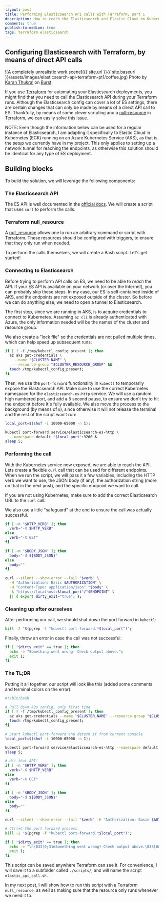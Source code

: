 ```yaml
---
layout: post
title: Performing Elasticsearch API calls with Terraform, part 1
description: How to reach the Elasticsearch and Elastic Cloud on Kubernetes (ECK) API with Terraform
comments: true
publish-to-medium: true
tags: terraform elasticsearch
---
```


## Configuring Elasticsearch with Terraform, by means of direct API calls

![A completely unrealistic work scene]({{ site.url }}{{ site.baseurl }}/assets/images/elasticsearch-api-terraform-pt1/coffee.jpg)
Photo by [Karan Thukral](https://burst.shopify.com/@kthukral?utm_campaign=photo_credit&utm_content=Free+Stock+Photo+of+Laptop+Coffee+%E2%80%94+HD+Images&utm_medium=referral&utm_source=credit) on [Burst](https://burst.shopify.com/laptop?utm_campaign=photo_credit&utm_content=Free+Stock+Photo+of+Laptop+Coffee+%E2%80%94+HD+Images&utm_medium=referral&utm_source=credit)

If you use [Terraform](https://www.terraform.io/) for automating your Elasticsearch deployments, you might find that you need to call the Elasticsearch API during your Terraform runs. Although the Elasticsearch config can cover a lot of ES settings, there are certain changes that can only be made by means of a direct API call to ES. Thankfully, by means of some clever scripting and a [null-resource](https://registry.terraform.io/providers/hashicorp/null/latest/docs/resources/resource) in Terraform, we can easily solve this issue.

NOTE: Even though the information below can be used for a regular instance of Elasticsearch, I am adapting it specifically to Elastic Cloud in Kubernetes (ECK) running on an Azure Kubernetes Service (AKS), as that is the setup we currently have in my project. This only applies to setting up a network tunnel for reaching the endpoints, as otherwise this solution should be identical for any type of ES deployment.

## Building blocks

To build the solution, we will leverage the following components:

### The Elasticsearch API

The ES API is well documented in the [official docs](https://www.elastic.co/guide/en/elasticsearch/reference/current/rest-apis.html). We will create a script that uses `curl` to perform the calls.

### Terraform null_resource

A [null_resource](https://registry.terraform.io/providers/hashicorp/null/latest/docs/resources/resource) allows one to run an arbitrary command or script with Terraform. These resources should be configured with triggers, to ensure that they only run when needed.

To perform the calls themselves, we will create a Bash script. Let's get started!

### Connecting to Elasticsearch

Before trying to perform API calls on ES, we need to be able to _reach_ the API. If your ES API is available on your network (or over the Internet), you can probably skip these steps. In my case, our ES is self-contained inside of AKS, and the endpoints are not exposed outside of the cluster. So before we can do anything else, we need to open a tunnel to Elasticsearch.

The first step, since we are running in AKS, is to acquire credentials to connect to Kubernetes. Assuming `az cli` is already authenticated with Azure, the only information needed will be the names of the cluster and resource group.

We also create a "lock file" so the credentials are not pulled multiple times, which can help speed up subsequent runs:

```bash
if [ ! -f /tmp/kubectl_config_present ]; then
  az aks get-credentials \
    --name "$CLUSTER_NAME" \
    --resource-group "$CLUSTER_RESOURCE_GROUP" &&
  touch /tmp/kubectl_config_present;
fi
```

Then, we use the `port-forward` functionality in `kubectl` to temporarily expose the Elasticsearch API. Make sure to use the correct Kubernetes namespace for the `elasticsearch-es-http` service. We will use a random high numbered port, and add a 5 second pause, to ensure we don't try to hit the endpoint before it's fully available. We also move the process to the background (by means of `&`), since otherwise it will not release the terminal and the rest of the script won't run:

```bash
local_port=$(shuf -i 10000-65000 -n 1);

kubectl port-forward service/elasticsearch-es-http \
  --namespace default "$local_port":9200 &
sleep 5;
```

### Performing the call

With the Kubernetes service now exposed, we are able to reach the API. Lets create a flexible `curl` call that can be used for different endpoints. When we run the script, we will pass it a few variables, including the HTTP verb we want to use, the JSON body (if any), the authorization string (more on that in the next post), and the specific endpoint we want to call.

If you are not using Kubernetes, make sure to add the correct Elasticsearch URL to the `curl` call.

We also use a little "safeguard" at the end to ensure the call was actually successful.

```bash
if [ -n "$HTTP_VERB" ]; then
  verb="-X $HTTP_VERB"
else
  verb="-X GET"
fi

if [ -n "$BODY_JSON" ]; then
  body="-d ${BODY_JSON}"
else
  body=""
fi

curl --silent --show-error --fail "$verb" \
  -H "Authorization: Basic $AUTHORIZATION" \
  -H "Content-Type: application/json" "$body" \
  -k "https://localhost:$local_port"/"$ENDPOINT" \
  || { export dirty_exit="true"; };
```

### Cleaning up after ourselves

After performing our call, we should shut down the port forward in `kubectl`:

```bash
kill -2 "$(pgrep -f "kubectl port-forward.*$local_port")";
```

Finally, throw an error in case the call was not successful:

```bash
if [ "$dirty_exit" == true ]; then
  echo -e "Something went wrong! Check output above.";
  exit 1;
fi
```

### The TL;DR

Putting it all together, our script will look like this (added some comments and terminal colors on the error):

```bash
#!/bin/bash

# Pull down k8s config, only first time
if [ ! -f /tmp/kubectl_config_present ]; then
  az aks get-credentials --name "$CLUSTER_NAME" --resource-group "$CLUSTER_RESOURCE_GROUP" &&
  touch /tmp/kubectl_config_present;
fi

# Start kubectl port-forward and detach it from current console
local_port=$(shuf -i 10000-65000 -n 1);

kubectl port-forward service/elasticsearch-es-http --namespace default "$local_port":9200 &
sleep 5;

# Hit that API!
if [ -n "$HTTP_VERB" ]; then
  verb="-X $HTTP_VERB"
else
  verb="-X GET"
fi

if [ -n "$BODY_JSON" ]; then
  body="-d ${BODY_JSON}"
else
  body=""
fi

curl --silent --show-error --fail "$verb" -H "Authorization: Basic $AUTHORIZATION" -H "Content-Type: application/json" "$body" -k "https://localhost:$local_port"/"$ENDPOINT" || { export dirty_exit="true"; };

# Ctrl+C the port forward process
kill -2 "$(pgrep -f "kubectl port-forward.*$local_port")";

if [ "$dirty_exit" == true ]; then
  echo -e "\n\033[0;31mSomething went wrong! Check output above.\033[0m\n\n";
  exit 1;
fi
```
This script can be saved anywhere Terraform can see it. For convenience, I will save it to a subfolder called `./scripts/`, and will name the script `elastic_api_call.sh`.

In my next post, I will show how to run this script with a Terraform `null_resource`, as well as making sure that the resource only runs whenever we need it to.
